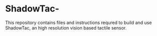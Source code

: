 # ShadowTac-
This repository contains files and instructions requred to build and use ShadowTac, an high resolution vision based tactile sensor.
